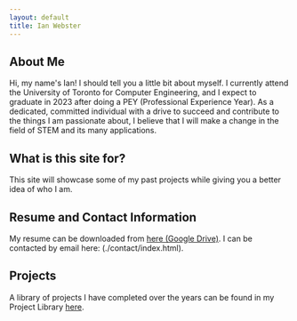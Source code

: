 ```yaml
---
layout: default
title: Ian Webster
---
```


## About Me
Hi, my name's Ian! I should tell you a little bit about myself. I currently attend the University of Toronto for Computer Engineering, and I expect to graduate in 2023 after doing a PEY (Professional Experience Year). As a dedicated, committed individual with a drive to succeed and contribute to the things I am passionate about, I believe that I will make a change in the field of STEM and its many applications.

## What is this site for?
This site will showcase some of my past projects while giving you a better idea of who I am.

## Resume and Contact Information
My resume can be downloaded from [here (Google Drive)](https://drive.google.com/open?id=14_ZaMpX6zxzTelnVF_CH6pVVhN35HWmf).
I can be contacted by email here: (./contact/index.html).

## Projects
A library of projects I have completed over the years can be found in my Project Library [here](./project-library.html).

